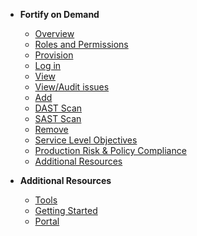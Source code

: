 - **Fortify on Demand**
  - [Overview](fod/fod-overview)
  - [Roles and Permissions](fod/fod-roles-and-permissions)
  - [Provision](fod/fod-provision)  
  - [Log in](fod/fod-login)
  -	[View](fod/fod-view)
  - [View/Audit issues](fod/fod-audit-issues)
  -	[Add](fod/fod-add)
  - [DAST Scan](fod/fod-dast-scan)
  - [SAST Scan](fod/fod-sast-scan)
  -	[Remove](fod/fod-remove)
  - [Service Level Objectives](fod/fod-slo)
  - [Production Risk & Policy Compliance](fod/fod-policy)
  - [Additional Resources](fod/fod-additional-resources)

- **Additional Resources**
  - [Tools](https://docs.developer.tech.gov.sg/docs/ship-hats-tools/#/tools-overview)
  - [Getting Started](https://docs.developer.tech.gov.sg/docs/ship-hats-getting-started/#/)
  - [Portal](https://docs.developer.tech.gov.sg/docs/ship-hats-portal/#/ship-hats-portal-overview)

<!--

- **Fortify on Demand**
  - [Overview](fod/fod-overview)
  -	[User Journey](fod/fod-user-journey)
  - [User roles and permissions](fod/fod-user-roles-and-permissions)
  - [Bamboo plan](fod/fod-set-up-bamboo-plan)
  - [PDF report from fpr file](fod/fod-generate-pdf)
  - [Provision](fod/fod-provision)  
  - [Access](fod/fod-login)
  -	[Add](fod/fod-add)
  - [Application version](fod/fod-manage-application-version)
  - [User tokens](fod/fod-manage-user-tokens)
  -	[View](fod/fod-view)
  -	[Remove](fod/fod-remove)
  - [Best Practices](fod/fod-best-practices)
  - [FAQs](fod/fod-faqs)
  - [Troubleshooting](fod/fod-troubleshooting)
  - [Additional Resources](fod/fod-additional-resources)
- **Additional Resources**
  - [Tools](https://docs.developer.tech.gov.sg/docs/ship-hats-tools/#/tools-overview)
  - [Getting Started](https://docs.developer.tech.gov.sg/docs/ship-hats-getting-started/#/)
  - [Portal](https://docs.developer.tech.gov.sg/docs/ship-hats-portal/#/ship-hats-portal-overview)

-->